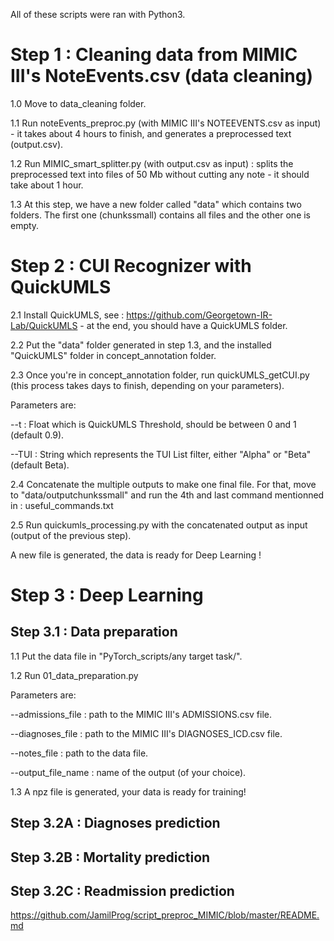 All of these scripts were ran with Python3.

# Step 1 : Cleaning data from MIMIC III's NoteEvents.csv (data cleaning)
1.0 Move to data_cleaning folder.

1.1 Run noteEvents_preproc.py (with MIMIC III's NOTEEVENTS.csv as input) - it takes about 4 hours to finish, and generates a preprocessed text (output.csv).

1.2 Run MIMIC_smart_splitter.py (with output.csv as input) : splits the preprocessed text into files of 50 Mb without cutting any note - it should take about 1 hour.

1.3 At this step, we have a new folder called "data" which contains two folders. The first one (chunkssmall) contains all files and the other one is empty.

# Step 2 : CUI Recognizer with QuickUMLS 

2.1 Install QuickUMLS, see : https://github.com/Georgetown-IR-Lab/QuickUMLS - at the end, you should have a QuickUMLS folder.

2.2 Put the "data" folder generated in step 1.3, and the installed "QuickUMLS" folder in concept_annotation folder.

2.3 Once you're in concept_annotation folder, run quickUMLS_getCUI.py (this process takes days to finish, depending on your parameters).

Parameters are:

--t : Float which is QuickUMLS Threshold, should be between 0 and 1 (default 0.9).

--TUI : String which represents the TUI List filter, either "Alpha" or "Beta" (default Beta).

2.4 Concatenate the multiple outputs to make one final file. For that, move to "data/outputchunkssmall" and run the 4th and last command mentionned in : useful_commands.txt

2.5 Run quickumls_processing.py with the concatenated output as input (output of the previous step).

A new file is generated, the data is ready for Deep Learning !

# Step 3 : Deep Learning

## Step 3.1 : Data preparation

1.1 Put the data file in "PyTorch_scripts/any target task/".

1.2 Run 01_data_preparation.py

Parameters are:

--admissions_file : path to the MIMIC III's ADMISSIONS.csv file.

--diagnoses_file : path to the MIMIC III's DIAGNOSES_ICD.csv file.

--notes_file : path to the data file.

--output_file_name : name of the output (of your choice).

1.3 A npz file is generated, your data is ready for training!

## Step 3.2A : Diagnoses prediction

## Step 3.2B : Mortality prediction

## Step 3.2C : Readmission prediction

https://github.com/JamilProg/script_preproc_MIMIC/blob/master/README.md
